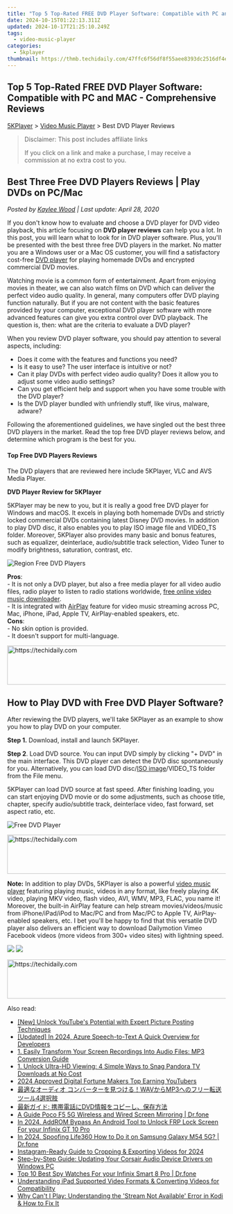 ```yaml
---
title: "Top 5 Top-Rated FREE DVD Player Software: Compatible with PC and MAC - Comprehensive Reviews"
date: 2024-10-15T01:22:13.311Z
updated: 2024-10-17T21:25:10.249Z
tags:
  - video-music-player
categories:
  - 5kplayer
thumbnail: https://thmb.techidaily.com/47ffc6f56df8f55aee8393dc2516df4e9eefe4f14b61216a4ad108eecf8f871a.png
---
```


## Top 5 Top-Rated FREE DVD Player Software: Compatible with PC and MAC - Comprehensive Reviews

[5KPlayer](https://tools.techidaily.com/5kplayer/products/) \> [Video Music Player](https://tools.techidaily.com/5kplayer/video-music-player/) \> Best DVD Player Reviews

>  Disclaimer: This post includes affiliate links
>
>  If you click on a link and make a purchase, I may receive a commission at no extra cost to you.
>

## Best Three Free DVD Players Reviews | Play DVDs on PC/Mac

 _Posted by [Kaylee Wood](https://www.quora.com/profile/Amanda-Hu-21) | Last update: April 28, 2020_

If you don't know how to evaluate and choose a DVD player for DVD video playback, this article focusing on **DVD player reviews** can help you a lot. In this post, you will learn what to look for in DVD player software. Plus, you'll be presented with the best three free DVD players in the market. No matter you are a Windows user or a Mac OS customer, you will find a satisfactory cost-free [DVD player](https://tools.techidaily.com/5kplayer/video-music-player/) for playing homemade DVDs and encrypted commercial DVD movies. 

Watching movie is a common form of entertainment. Apart from enjoying movies in theater, we can also watch films on DVD which can deliver the perfect video audio quality. In general, many computers offer DVD playing function naturally. But if you are not content with the basic features provided by your computer, exceptional DVD player software with more advanced features can give you extra control over DVD playback. The question is, then: what are the criteria to evaluate a DVD player? 

When you review DVD player software, you should pay attention to several aspects, including:

* Does it come with the features and functions you need?
* Is it easy to use? The user interface is intuitive or not?
* Can it play DVDs with perfect video audio quality? Does it allow you to adjust some video audio settings?
* Can you get efficient help and support when you have some trouble with the DVD player?
* Is the DVD player bundled with unfriendly stuff, like virus, malware, adware?

Following the aforementioned guidelines, we have singled out the best three DVD players in the market. Read the top free DVD player reviews below, and determine which program is the best for you.

#### **Top Free DVD Players Reviews**

The DVD players that are reviewed here include 5KPlayer, VLC and AVS Media Player.

**DVD Player Review for 5KPlayer**

 5KPlayer may be new to you, but it is really a good free DVD player for Windows and macOS. It excels in playing both homemade DVDs and strictly locked commercial DVDs containing latest Disney DVD movies. In addition to play DVD disc, it also enables you to play ISO image file and VIDEO\_TS folder. Moreover, 5KPlayer also provides many basic and bonus features, such as equalizer, deinterlace, audio/subtitle track selection, Video Tuner to modify brightness, saturation, contrast, etc.

![Region Free DVD Players](https://www.5kplayer.com/video-music-player/img/5kplayer-freeaacplayer-yxt-030601.jpg) 

**Pros**:  
 \- It is not only a DVD player, but also a free media player for all video audio files, radio player to listen to radio stations worldwide, [free online video music downloader](https://tools.techidaily.com/5kplayer/youtube-download/).   
 \- It is integrated with [AirPlay](https://tools.techidaily.com/5kplayer/airplay/) feature for video music streaming across PC, Mac, iPhone, iPad, Apple TV, AirPlay-enabled speakers, etc.  
**Cons**:  
 \- No skin option is provided.  
 \- It doesn't support for multi-language.

<!-- affiliate ads begin -->
<a href="https://dhgate.sjv.io/c/5597632/1186802/12108" target="_top" id="1186802">
  <img src="//a.impactradius-go.com/display-ad/12108-1186802" border="0" alt="https://techidaily.com" width="728" height="90"/>
</a>
<img height="0" width="0" src="https://dhgate.sjv.io/i/5597632/1186802/12108" style="position:absolute;visibility:hidden;" border="0" />
<!-- affiliate ads end -->

## How to Play DVD with Free DVD Player Software?

After reviewing the DVD players, we'll take 5KPlayer as an example to show you how to play DVD on your computer.

**Step 1.** Download, install and launch 5KPlayer. 

**Step 2**. Load DVD source. You can input DVD simply by clicking "+ DVD" in the main interface. This DVD player can detect the DVD disc spontaneously for you. Alternatively, you can load DVD disc/[ISO image](https://tools.techidaily.com/5kplayer/video-music-player/)/VIDEO\_TS folder from the File menu.

5KPlayer can load DVD source at fast speed. After finishing loading, you can start enjoying DVD movie or do some adjustments, such as choose title, chapter, specify audio/subtitle track, deinterlace video, fast forward, set aspect ratio, etc.

![Free DVD Player](https://www.5kplayer.com/video-music-player/img/dvd-player.jpg) 

<!-- affiliate ads begin -->
<a href="https://appsumo.8odi.net/c/5597632/2043597/7443" target="_top" id="2043597">
  <img src="//a.impactradius-go.com/display-ad/7443-2043597" border="0" alt="https://techidaily.com" width="728" height="90"/>
</a>
<img height="0" width="0" src="https://appsumo.8odi.net/i/5597632/2043597/7443" style="position:absolute;visibility:hidden;" border="0" />
<!-- affiliate ads end -->

**Note:** In addition to play DVDs, 5KPlayer is also a powerful [video music player](https://tools.techidaily.com/5kplayer/video-music-player/) featuring playing music, videos in any format, like freely playing 4K video, playing MKV video, flash video, AVI, WMV, MP3, FLAC, you name it! Moreover, the built-in AirPlay feature can help stream movies/videos/music from iPhone/iPad/iPod to Mac/PC and from Mac/PC to Apple TV, AirPlay-enabled speakers, etc. I bet you'll be happy to find that this versatile DVD player also delivers an efficient way to download Dailymotion Vimeo Facebook videos (more videos from 300+ video sites) with lightning speed.

[![](https://www.5kplayer.com/video-music-player/../button/freedownbackwin.png)](https://tools.techidaily.com/5kplayer/products/) [![](https://www.5kplayer.com/video-music-player/../button/freedownbackmac.png)](https://tools.techidaily.com/5kplayer/products/)

<!-- affiliate ads begin -->
<a href="https://appsumo.8odi.net/c/5597632/2037345/7443" target="_top" id="2037345">
  <img src="//a.impactradius-go.com/display-ad/7443-2037345" border="0" alt="https://techidaily.com" width="728" height="90"/>
</a>
<img height="0" width="0" src="https://appsumo.8odi.net/i/5597632/2037345/7443" style="position:absolute;visibility:hidden;" border="0" />
<!-- affiliate ads end -->

<ins class="adsbygoogle"
     style="display:block"
     data-ad-format="autorelaxed"
     data-ad-client="ca-pub-7571918770474297"
     data-ad-slot="1223367746"></ins>

<ins class="adsbygoogle"
     style="display:block"
     data-ad-client="ca-pub-7571918770474297"
     data-ad-slot="8358498916"
     data-ad-format="auto"
     data-full-width-responsive="true"></ins>

<span class="atpl-alsoreadstyle">Also read:</span>
<div><ul>
<li><a href="https://some-skills.techidaily.com/new-unlock-youtubes-potential-with-expert-picture-posting-techniques/"><u>[New] Unlock YouTube's Potential with Expert Picture Posting Techniques</u></a></li>
<li><a href="https://fox-direct.techidaily.com/updated-in-2024-azure-speech-to-text-a-quick-overview-for-developers/"><u>[Updated] In 2024, Azure Speech-to-Text A Quick Overview for Developers</u></a></li>
<li><a href="https://video-ai-editor.techidaily.com/1-easily-transform-your-screen-recordings-into-audio-files-mp3-conversion-guide/"><u>1. Easily Transform Your Screen Recordings Into Audio Files: MP3 Conversion Guide</u></a></li>
<li><a href="https://video-ai-editor.techidaily.com/1-unlock-ultra-hd-viewing-4-simple-ways-to-snag-pandora-tv-downloads-at-no-cost/"><u>1. Unlock Ultra-HD Viewing: 4 Simple Ways to Snag Pandora TV Downloads at No Cost</u></a></li>
<li><a href="https://youtube-lab.techidaily.com/approved-digital-fortune-makers-top-earning-youtubers/"><u>2024 Approved Digital Fortune Makers Top Earning YouTubers</u></a></li>
<li><a href="https://video-ai-editor.techidaily.com/wavmp34/"><u>最適なオーディオ コンバーターを見つける！WAVからMP3へのフリー転送ツール4選択肢</u></a></li>
<li><a href="https://video-ai-editor.techidaily.com/1726026362825-dvd/"><u>最新ガイド: 携帯電話にDVD情報をコピーし、保存方法</u></a></li>
<li><a href="https://screen-mirror.techidaily.com/a-guide-poco-f5-5g-wireless-and-wired-screen-mirroring-drfone-by-drfone-android/"><u>A Guide Poco F5 5G Wireless and Wired Screen Mirroring | Dr.fone</u></a></li>
<li><a href="https://bypass-frp.techidaily.com/in-2024-addrom-bypass-an-android-tool-to-unlock-frp-lock-screen-for-your-infinix-gt-10-pro-by-drfone-android/"><u>In 2024, AddROM Bypass An Android Tool to Unlock FRP Lock Screen For your Infinix GT 10 Pro</u></a></li>
<li><a href="https://phone-solutions.techidaily.com/in-2024-spoofing-life360-how-to-do-it-on-samsung-galaxy-m54-5g-drfone-by-drfone-virtual-android/"><u>In 2024, Spoofing Life360 How to Do it on Samsung Galaxy M54 5G? | Dr.fone</u></a></li>
<li><a href="https://instagram-video-files.techidaily.com/instagram-ready-guide-to-cropping-and-exporting-videos-for-2024/"><u>Instagram-Ready Guide to Cropping & Exporting Videos for 2024</u></a></li>
<li><a href="https://win-amazing.techidaily.com/step-by-step-guide-updating-your-corsair-audio-device-drivers-on-windows-pc/"><u>Step-by-Step Guide: Updating Your Corsair Audio Device Drivers on Windows PC</u></a></li>
<li><a href="https://android-location-track.techidaily.com/top-10-best-spy-watches-for-your-infinix-smart-8-pro-drfone-by-drfone-virtual-android/"><u>Top 10 Best Spy Watches For your Infinix Smart 8 Pro | Dr.fone</u></a></li>
<li><a href="https://video-ai-editor.techidaily.com/understanding-ipad-supported-video-formats-and-converting-videos-for-compatibility/"><u>Understanding iPad Supported Video Formats & Converting Videos for Compatibility</u></a></li>
<li><a href="https://video-ai-editor.techidaily.com/why-cant-i-play-understanding-the-stream-not-available-error-in-kodi-and-how-to-fix-it/"><u>Why Can't I Play: Understanding the 'Stream Not Available' Error in Kodi & How to Fix It</u></a></li>
</ul></div>

